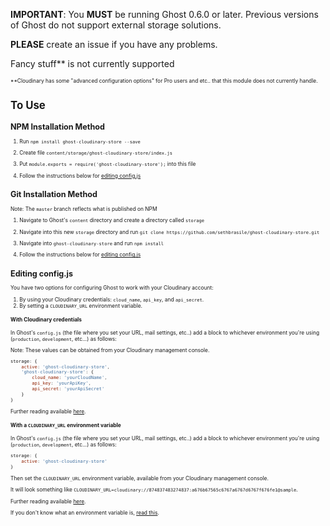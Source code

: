 **IMPORTANT**: You **MUST** be running Ghost 0.6.0 or later. Previous versions of Ghost do not support external storage solutions.

**PLEASE** create an issue if you have any problems.

Fancy stuff** is not currently supported

<span style="font-size: 0.6em;">
**Cloudinary has some "advanced configuration options" for Pro users and etc.. that this module does not currently handle.

# To Use

## NPM Installation Method

1. Run `npm install ghost-cloudinary-store --save`

2. Create file `content/storage/ghost-cloudinary-store/index.js`

3. Put `module.exports = require('ghost-cloudinary-store');` into this file

4. Follow the instructions below for [editing config.js][1]


## Git Installation Method

Note: The `master` branch reflects what is published on NPM

1. Navigate to Ghost's `content` directory and create a directory called `storage`

2. Navigate into this new `storage` directory and run `git clone https://github.com/sethbrasile/ghost-cloudinary-store.git`

3. Navigate into `ghost-cloudinary-store` and run `npm install`

4. Follow the instructions below for [editing config.js][1]

## Editing config.js

You have two options for configuring Ghost to work with your Cloudinary account:

1. By using your Cloudinary credentials: `cloud_name`, `api_key`, and `api_secret`.
2. By setting a `CLOUDINARY_URL` environment variable.

#### With Cloudinary credentials

In Ghost's `config.js` (the file where you set your URL, mail settings, etc..) add a block to whichever environment you're using (`production`, `development`, etc...) as follows:

Note: These values can be obtained from your Cloudinary management console.

```javascript
storage: {
    active: 'ghost-cloudinary-store',
    'ghost-cloudinary-store': {
        cloud_name: 'yourCloudName',
        api_key: 'yourApiKey',
        api_secret: 'yourApiSecret'
    }
}
```

Further reading available [here][2].

#### With a `CLOUDINARY_URL` environment variable

In Ghost's `config.js` (the file where you set your URL, mail settings, etc..) add a block to whichever environment you're using (`production`, `development`, etc...) as follows:

```javascript
storage: {
    active: 'ghost-cloudinary-store'
}
```

Then set the `CLOUDINARY_URL` environment variable, available from your Cloudinary management console.

It will look something like `CLOUDINARY_URL=cloudinary://874837483274837:a676b67565c6767a6767d6767f676fe1@sample`.

Further reading available [here][2].

If you don't know what an environment variable is, [read this][3].

[1]: #editing-configjs
[2]: http://cloudinary.com/documentation/node_additional_topics#configuration_options
[3]: https://www.digitalocean.com/community/tutorials/how-to-read-and-set-environmental-and-shell-variables-on-a-linux-vps
